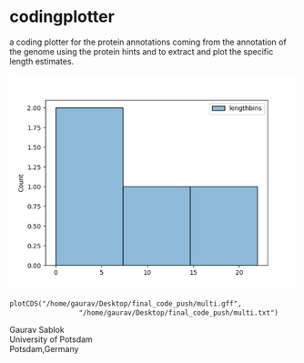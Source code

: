 # codingplotter
a coding plotter for the protein annotations coming from the annotation of the genome using the protein hints and to extract and plot the specific length estimates. 

![codingplotter](https://github.com/codecreatede/coding-plotter/blob/main/save.png)

```
plotCDS("/home/gaurav/Desktop/final_code_push/multi.gff",
                 "/home/gaurav/Desktop/final_code_push/multi.txt")
```

Gaurav Sablok \
University of Potsdam \
Potsdam,Germany
